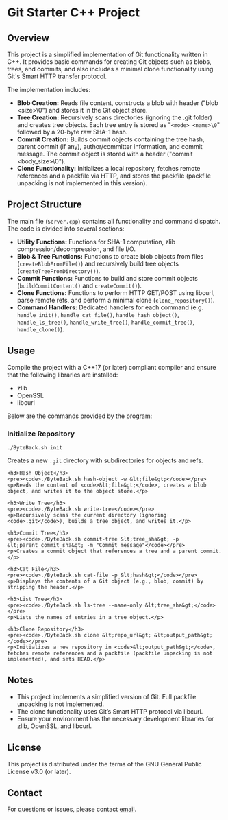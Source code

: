 <!DOCTYPE html>
<html lang="en">
<head>
  <meta charset="UTF-8">
  
</head>
<body>
  <h1>Git Starter C++ Project</h1>
  
  <div class="section">
    <h2>Overview</h2>
    <p>
      This project is a simplified implementation of Git functionality written in C++. It provides basic commands for creating Git objects such as blobs, trees, and commits, and also includes a minimal clone functionality using Git's Smart HTTP transfer protocol.
    </p>
    <p>
      The implementation includes:
    </p>
    <ul>
      <li><strong>Blob Creation:</strong> Reads file content, constructs a blob with header ("blob &lt;size&gt;\0") and stores it in the Git object store.</li>
      <li><strong>Tree Creation:</strong> Recursively scans directories (ignoring the .git folder) and creates tree objects. Each tree entry is stored as "<code>&lt;mode&gt; &lt;name&gt;\0</code>" followed by a 20-byte raw SHA-1 hash.</li>
      <li><strong>Commit Creation:</strong> Builds commit objects containing the tree hash, parent commit (if any), author/committer information, and commit message. The commit object is stored with a header ("commit &lt;body_size&gt;\0").</li>
      <li><strong>Clone Functionality:</strong> Initializes a local repository, fetches remote references and a packfile via HTTP, and stores the packfile (packfile unpacking is not implemented in this version).</li>
    </ul>
  </div>

  <div class="section">
    <h2>Project Structure</h2>
    <p>The main file (<code>Server.cpp</code>) contains all functionality and command dispatch. The code is divided into several sections:</p>
    <ul>
      <li><strong>Utility Functions:</strong> Functions for SHA-1 computation, zlib compression/decompression, and file I/O.</li>
      <li><strong>Blob &amp; Tree Functions:</strong> Functions to create blob objects from files (<code>createBlobFromFile()</code>) and recursively build tree objects (<code>createTreeFromDirectory()</code>).</li>
      <li><strong>Commit Functions:</strong> Functions to build and store commit objects (<code>buildCommitContent()</code> and <code>createCommit()</code>).</li>
      <li><strong>Clone Functions:</strong> Functions to perform HTTP GET/POST using libcurl, parse remote refs, and perform a minimal clone (<code>clone_repository()</code>).</li>
      <li><strong>Command Handlers:</strong> Dedicated handlers for each command (e.g. <code>handle_init()</code>, <code>handle_cat_file()</code>, <code>handle_hash_object()</code>, <code>handle_ls_tree()</code>, <code>handle_write_tree()</code>, <code>handle_commit_tree()</code>, <code>handle_clone()</code>).</li>
    </ul>
  </div>

  <div class="section">
    <h2>Usage</h2>
    <p>Compile the project with a C++17 (or later) compliant compiler and ensure that the following libraries are installed:</p>
    <ul>
      <li>zlib</li>
      <li>OpenSSL</li>
      <li>libcurl</li>
    </ul>
    <p>Below are the commands provided by the program:</p>
    <h3>Initialize Repository</h3>
    <pre><code>./ByteBack.sh init</code></pre>
    <p>Creates a new <code>.git</code> directory with subdirectories for objects and refs.</p>
    
    <h3>Hash Object</h3>
    <pre><code>./ByteBack.sh hash-object -w &lt;file&gt;</code></pre>
    <p>Reads the content of <code>&lt;file&gt;</code>, creates a blob object, and writes it to the object store.</p>
    
    <h3>Write Tree</h3>
    <pre><code>./ByteBack.sh write-tree</code></pre>
    <p>Recursively scans the current directory (ignoring <code>.git</code>), builds a tree object, and writes it.</p>
    
    <h3>Commit Tree</h3>
    <pre><code>./ByteBack.sh commit-tree &lt;tree_sha&gt; -p &lt;parent_commit_sha&gt; -m "Commit message"</code></pre>
    <p>Creates a commit object that references a tree and a parent commit.</p>
    
    <h3>Cat File</h3>
    <pre><code>./ByteBack.sh cat-file -p &lt;hash&gt;</code></pre>
    <p>Displays the contents of a Git object (e.g., blob, commit) by stripping the header.</p>
    
    <h3>List Tree</h3>
    <pre><code>./ByteBack.sh ls-tree --name-only &lt;tree_sha&gt;</code></pre>
    <p>Lists the names of entries in a tree object.</p>
    
    <h3>Clone Repository</h3>
    <pre><code>./ByteBack.sh clone &lt;repo_url&gt; &lt;output_path&gt;</code></pre>
    <p>Initializes a new repository in <code>&lt;output_path&gt;</code>, fetches remote references and a packfile (packfile unpacking is not implemented), and sets HEAD.</p>
  </div>

  <div class="section">
    <h2>Notes</h2>
    <ul>
      <li>This project implements a simplified version of Git. Full packfile unpacking is not implemented.</li>
      <li>The clone functionality uses Git’s Smart HTTP protocol via libcurl.</li>
      <li>Ensure your environment has the necessary development libraries for zlib, OpenSSL, and libcurl.</li>
    </ul>
  </div>

  <div class="section">
    <h2>License</h2>
    <p>This project is distributed under the terms of the GNU General Public License v3.0 (or later).</p>
  </div>
  
  <div class="section">
    <h2>Contact</h2>
    <p>For questions or issues, please contact <a href="mailto:pa17112002@gmail.com">email</a>.</p>
  </div>
</body>
</html>
